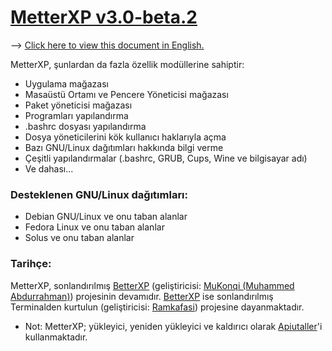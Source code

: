 # [MetterXP v3.0-beta.2](https://github.com/MuKonqi/metterxp/tree/beta)
--> [Click here to view this document in English.](https://github.com/MuKonqi/metterxp/blob/main/README.md)

MetterXP, şunlardan da fazla özellik modüllerine sahiptir:
* Uygulama mağazası
* Masaüstü Ortamı ve Pencere Yöneticisi mağazası
* Paket yöneticisi mağazası
* Programları yapılandırma
* .bashrc dosyası yapılandırma
* Dosya yöneticilerini kök kullanıcı haklarıyla açma
* Bazı GNU/Linux dağıtımları hakkında bilgi verme
* Çeşitli yapılandırmalar (.bashrc, GRUB, Cups, Wine ve bilgisayar adı)
* Ve dahası...
### Desteklenen GNU/Linux dağıtımları:
* Debian GNU/Linux ve onu taban alanlar
* Fedora Linux ve onu taban alanlar
* Solus ve onu taban alanlar
### Tarihçe:
MetterXP, sonlandırılmış [BetterXP](https://github.com/MuKonqi/metterxp/tree/betterxp) (geliştiricisi: [MuKonqi (Muhammed Abdurrahman)](https://mukonqi.github.io)) projesinin devamıdır. [BetterXP](https://github.com/MuKonqi/metterxp/tree/betterxp) ise sonlandırılmış Terminalden kurtulun (geliştiricisi: [Ramkafasi](https://github.com/Ramkafasi)) projesine dayanmaktadır.

* Not: MetterXP; yükleyici, yeniden yükleyici ve kaldırıcı olarak [Apiutaller](https://github.com/MuKonqi/apiutaller)'i kullanmaktadır.